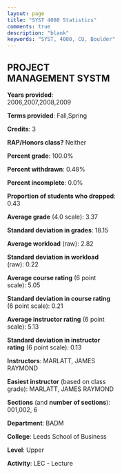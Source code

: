 ```yaml
---
layout: page
title: "SYST 4080 Statistics"
comments: true
description: "blank"
keywords: "SYST, 4080, CU, Boulder"
--- 
```

<head>
<script src="https://ajax.googleapis.com/ajax/libs/jquery/2.1.3/jquery.min.js"></script>
<script src="https://dl.dropboxusercontent.com/s/pc42nxpaw1ea4o9/highcharts.js?dl=0"></script>
<!-- <script src="../assets/js/highcharts.js"></script> -->
<style type="text/css">@font-face {
	font-family: "Bebas Neue";
	src: url(https://www.filehosting.org/file/details/544349/BebasNeue%20Regular.otf) format("opentype");
	}
	h1.Bebas { 
		font-family: "Bebas Neue", Verdana, Tahoma;
	}
</style>
</head>
<body>
	<div id="container" style="float: right; width: 45%; height: 88%; margin-left: 2.5%; margin-right: 2.5%;"></div>
	<script language="JavaScript">
		$(document).ready(function() {
		var chart = {type: 'column'};
		var title = {text: 'Grade Distribution'};
		var xAxis = {categories: ['A','B','C','D','F'],crosshair: true};
		var yAxis = {min: 0,title: {text: 'Percentage'}};
		var tooltip = {headerFormat: '<center><b><span style="font-size:20px">{point.key}</span></b></center>',
		               pointFormat: '<td style="padding:0"><b>{point.y:.1f}%</b></td>',
		               footerFormat: '</table>',shared: true,useHTML: true};
		var plotOptions = {column: {pointPadding: 0.0,borderWidth: 0}};  
		var credits = {enabled: false};var series= [{name: 'Percent',data: [49.57,42.74,6.84,0.0,0.85,]}];
		var json = {};
		json.chart = chart;
		json.title = title;
		json.tooltip = tooltip;
		json.xAxis = xAxis;
		json.yAxis = yAxis;  
		json.series = series;
		json.plotOptions = plotOptions;  
		json.credits = credits;
		$('#container').highcharts(json);
	});
	</script>
</body>
			   
## PROJECT MANAGEMENT SYSTM

**Years provided**: 2006,2007,2008,2009

**Terms provided**: Fall,Spring

**Credits**: 3

**RAP/Honors class?** Neither

**Percent grade**: 100.0%

**Percent withdrawn**: 0.48%

**Percent incomplete**: 0.0%

**Proportion of students who dropped**: 0.43

**Average grade** (4.0 scale): 3.37

**Standard deviation in grades**: 18.15

**Average workload** (raw): 2.82

**Standard deviation in workload** (raw): 0.22

**Average course rating** (6 point scale): 5.05

**Standard deviation in course rating** (6 point scale): 0.21

**Average instructor rating** (6 point scale): 5.13

**Standard deviation in instructor rating** (6 point scale): 0.13

**Instructors**: MARLATT, JAMES RAYMOND

**Easiest instructor** (based on class grade): MARLATT, JAMES RAYMOND

**Sections** (and **number of sections**): 001,002, 6

**Department**: BADM

**College**: Leeds School of Business

**Level**: Upper

**Activity**: LEC - Lecture